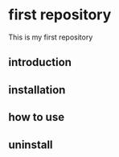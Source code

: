 # first repository
This is my first repository

## introduction

## installation

## how to use

## uninstall
